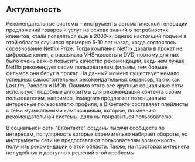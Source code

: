 ## Актуальность

Рекомендательные системы – инструменты автоматической генерации предложений товаров
и услуг на основе знаний о потребностях клиентов, стали появляться еще
в 2000-х, однако настоящий подъем в этой области случился примерно 5-10 лет назад, когда состоялось соревнование Netflix Prize.
Тогда компания Netflix давала в прокат не цифровые копии, а рассылала VHS-кассеты и DVD, поэтому для них было очень важно повысить качество рекомендаций, ведь
 чем лучше Netflix рекомендует своим пользователям фильмы, тем больше фильмов они берут в прокат. 
На данный момент существует немало успешных самостоятельных рекомендательных
сервисов, таких как Last.fm, Pandora и IMDb. Помимо этого все крупные социальные сети используют
подобные алгоритмы для рекомендаций контента своим пользователям, например,
Instagram предлагает потенциально интересные пользователю профили, а ВКонтакте
составляет плейлисты с теми музыкальными композициями, которые, по мнению рекомендательной системы, должны понравиться пользователю.

В социальной сети "ВКонтакте" созданы тысячи сообществ по интересам, популярность которых стремительно набирает обороты,
но инструменты сети не предоставляют пользователям возможность получить рекомендации в этой области.
 Также, на просторах интернета нет удобных и доступных решений этой проблемы. 